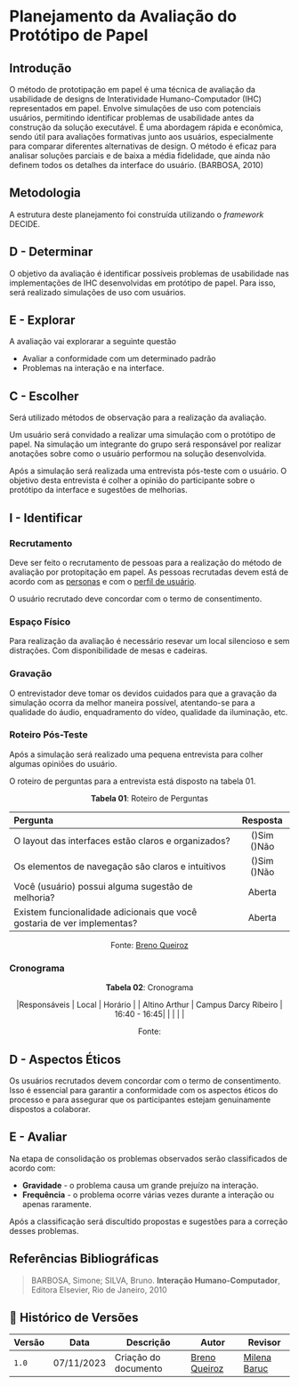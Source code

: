 # Planejamento da Avaliação do Protótipo de Papel

## Introdução

O método de prototipação em papel é uma técnica de avaliação da usabilidade de designs
de Interatividade Humano-Computador (IHC) representados em papel. Envolve simulações de
uso com potenciais usuários, permitindo identificar problemas de usabilidade antes da construção
da solução executável. É uma abordagem rápida e econômica, sendo útil para avaliações formativas
junto aos usuários, especialmente para comparar diferentes alternativas de design.
O método é eficaz para analisar soluções parciais e de baixa a média fidelidade, que
ainda não definem todos os detalhes da interface do usuário. (BARBOSA, 2010)

## Metodologia

A estrutura deste planejamento foi construída utilizando o *framework* DECIDE. 

## D - Determinar

O objetivo da avaliação é identificar possíveis problemas de usabilidade nas implementações
de IHC desenvolvidas em protótipo de papel. Para isso, será realizado simulações de uso com
usuários.

## E - Explorar

A avaliação vai explorarar a seguinte questão

- Avaliar a conformidade com um determinado padrão
- Problemas na interação e na interface.

## C - Escolher

Será utilizado métodos de observação para a realização da avaliação.

Um usuário será convidado a realizar uma simulação com o protótipo de papel. Na simulação
um integrante do grupo será responsável por realizar anotações sobre como o usuário performou
na solução desenvolvida.

Após a simulação será realizada uma entrevista pós-teste com o usuário. O objetivo desta entrevista é
colher a opinião do participante sobre o protótipo da interface
e sugestões de melhorias.

## I - Identificar

### Recrutamento

Deve ser feito o recrutamento de pessoas para a realização do método de avaliação por protopitação
em papel. As pessoas recrutadas devem está de acordo com as 
[personas](../../../elicitacao/Persona.md) e com o [perfil de usuário](../../../elicitacao/PerfilUsuario.md).

O usuário recrutado deve concordar com o termo de consentimento.

### Espaço Físico

Para realização da avaliação é necessário resevar um local silencioso e sem distrações. Com disponibilidade de mesas e cadeiras.

### Gravação

O entrevistador deve tomar os devidos cuidados para que a gravação da simulação ocorra 
da melhor maneira possível, atentando-se para a qualidade do áudio, enquadramento do vídeo,
qualidade da iluminação, etc.

### Roteiro Pós-Teste

Após a simulação será realizado uma pequena entrevista para colher algumas opiniões
do usuário.

O roteiro de perguntas para a entrevista está disposto na tabela 01.

<center>

**Tabela 01**: Roteiro de Perguntas

| Pergunta | Resposta |
|:----| :---:|
| O layout das interfaces estão claros e organizados? |()Sim ()Não   |
| Os elementos de navegação são claros e intuitivos | ()Sim ()Não |
| Você (usuário) possui alguma sugestão de melhoria?                        | Aberta |
| Existem funcionalidade adicionais que  você gostaria de ver implementas?  | Aberta |

Fonte: [Breno Queiroz](https://github.com/brenob6)

</center>

### Cronograma

<center>

**Tabela 02**: Cronograma

|Responsáveis   | Local                |       Horário |
| Altino Arthur | Campus Darcy Ribeiro | 16:40 -  16:45|
|               |                      |               |                       

Fonte: [](https://github.com/)

</center>

## D - Aspectos Éticos

Os usuários recrutados devem concordar com o termo de consentimento. Isso 
é essencial para garantir a conformidade com os aspectos éticos do processo e para assegurar
que os participantes estejam genuinamente dispostos a colaborar.

## E - Avaliar

Na etapa de consolidação os problemas observados serão classificados de acordo com:

- **Gravidade** - o problema causa um grande prejuízo na interação.
- **Frequência** - o problema ocorre várias vezes durante a interação ou apenas raramente.

Após a classificação será discultido propostas e sugestões para a correção desses problemas.

## Referências Bibliográficas

> BARBOSA, Simone; SILVA, Bruno. **Interação Humano-Computador**, Editora Elsevier, Rio de Janeiro, 2010

## 📑 Histórico de Versões

| **Versão**   |   **Data**   | **Descrição** | **Autor** | **Revisor** |
|--------|---------|-----------|--------|---------|
|`1.0`| 07/11/2023 | Criação do documento | [Breno Queiroz](https://github.com/brenob6)| [Milena Baruc](https://github.com/MilenaBaruc) |
